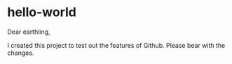 # hello-world

Dear earthling,

I created this project to test out the features of Github.
Please bear with the changes.
